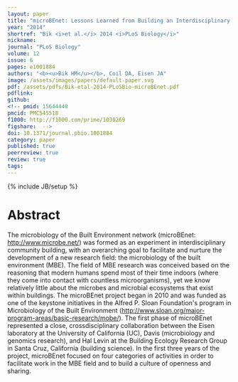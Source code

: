 ```yaml
---
layout: paper
title: "microBEnet: Lessons Learned from Building an Interdisciplinary Scientific Community in the Online Sphere"
year: "2014"
shortref: "Bik <i>et al.</i> 2014 <i>PLoS Biology</i>"
nickname: 
journal: "PLoS Biology"
volume: 12
issue: 6
pages: e1001884
authors: "<b><u>Bik HM</u></b>, Coil DA, Eisen JA"
image: /assets/images/papers/default-paper.svg
pdf: /assets/pdfs/Bik-etal-2014-PLoSBio-microBEnet.pdf
pdflink:
github: 
<!-- pmid: 15644440
pmcid: PMC545518
f1000: http://f1000.com/prime/1030269
figshare:  -->
doi: 10.1371/journal.pbio.1001884
category: paper
published: true
peerreview: true
review: true
tags: 
---
```

{% include JB/setup %}

# Abstract

The microbiology of the Built Environment network (microBEnet: http://www.microbe.net/) was formed as an experiment in interdisciplinary community building, with an overarching goal to facilitate and nurture the development of a new research field: the microbiology of the built environment (MBE). The field of MBE research was conceived based on the reasoning that modern humans spend most of their time indoors (where they come into contact with countless microorganisms), yet we know relatively little about the microbes and microbial ecosystems that exist within buildings. The microBEnet project began in 2010 and was funded as one of the keystone initiatives in the Alfred P. Sloan Foundation's program in Microbiology of the Built Environment (http://www.sloan.org/major-program-areas/basic-research/mobe/). The first phase of microBEnet represented a close, crossdisciplinary collaboration between the Eisen laboratory at the University of California (UC), Davis (microbiology and genomics research), and Hal Levin at the Building Ecology Research Group in Santa Cruz, California (building science). In the first three years of the project, microBEnet focused on four categories of activities in order to facilitate work in the MBE field and to build a culture of openness and sharing.